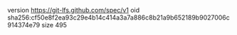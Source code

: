version https://git-lfs.github.com/spec/v1
oid sha256:cf50e8f2ea93c29e4b14c414a3a7a886c8b21a9b652189b9027006c914374e79
size 495

